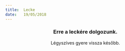 ```yaml
---
title:  Lecke
date:   19/05/2018
---
```


### <center>Erre a leckére dolgozunk.</center>
<center>Légyszíves gyere vissza később.</center>